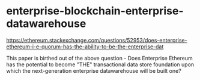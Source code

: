 # enterprise-blockchain-enterprise-datawarehouse
https://ethereum.stackexchange.com/questions/52953/does-enterprise-ethereum-i-e-quorum-has-the-ability-to-be-the-enterprise-dat

This paper is birthed out of the above question - Does Enterprise Ethereum has the potential to become "THE" transactional data store foundation upon which the next-generation enterprise datawarehouse will be built one? 
